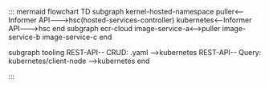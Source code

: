 ::: mermaid
flowchart TD
    subgraph kernel-hosted-namespace
        puller<--Informer API--->hsc(hosted-services-controller)
        kubernetes<--Informer API--->hsc
    end
    subgraph ecr-cloud
        image-service-a<-->puller
        image-service-b
        image-service-c
    end

subgraph tooling
    REST-API-- CRUD: .yaml -->kubernetes
    REST-API-- Query: kubernetes/client-node -->kubernetes
end

:::